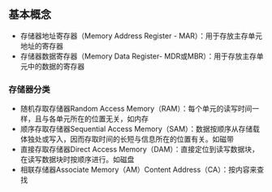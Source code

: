 ## 基本概念

- 存储器地址寄存器（Memory Address Register - MAR）：用于存放主存单元地址的寄存器
- 存储器数据寄存器（Memory Data Register- MDR或MBR）：用于存放主存单元中的数据的寄存器

### 存储器分类

- 随机存取存储器Random Access Memory（RAM）：每个单元的读写时间一样，且与各单元所在的位置无关，如内存
- 顺序存取存储器Sequential Access Memory（SAM）：数据按顺序从存储载体独处或写入，因而存取时间的长短与信息所在的位置有关。如磁带
- 直接存取存储器Direct Access Memory（DAM）：直接定位到读写数据块，在读写数据块时按顺序进行。如磁盘
- 相联存储器Associate Memory（AM）Content Address（CA）：按内容来查找

